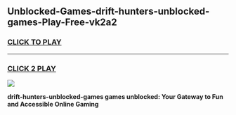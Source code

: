 
## Unblocked-Games-drift-hunters-unblocked-games-Play-Free-vk2a2
<h3>
<a href="https://premium76.site?title=drift-hunters-unblocked-games&ref=23A">CLICK TO PLAY</a></h3>
<hr>

<h3>
<a href="https://premium76.site?title=drift-hunters-unblocked-games&ref=23A">CLICK 2 PLAY</a>
  
</h3>

<a href="https://premium76.site?title=drift-hunters-unblocked-games&ref=23A"><img src="https://clearcache.store/games.png"></a>


**drift-hunters-unblocked-games games unblocked: Your Gateway to Fun and Accessible Online Gaming**
